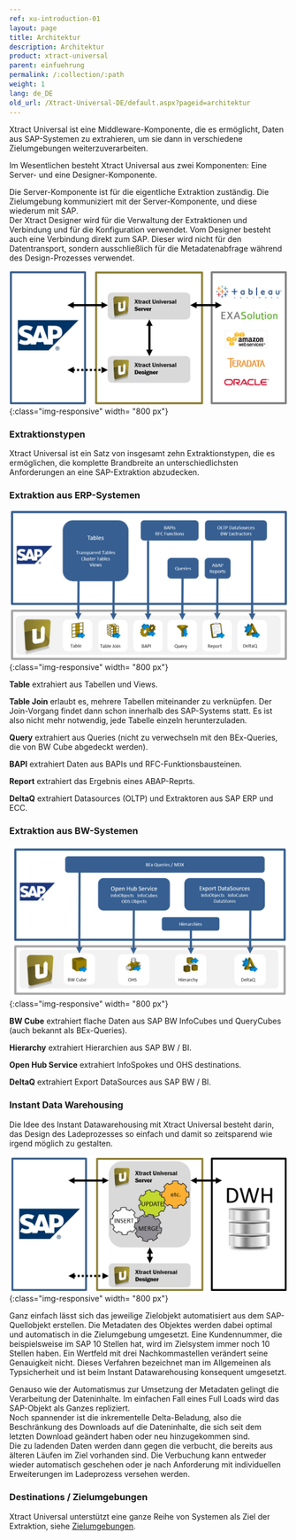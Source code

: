 ```yaml
---
ref: xu-introduction-01
layout: page
title: Architektur
description: Architektur
product: xtract-universal
parent: einfuehrung
permalink: /:collection/:path
weight: 1
lang: de_DE
old_url: /Xtract-Universal-DE/default.aspx?pageid=architektur
---
```


Xtract Universal ist eine Middleware-Komponente, die es ermöglicht, Daten aus SAP-Systemen zu extrahieren, um sie dann in verschiedene Zielumgebungen weiterzuverarbeiten.

Im Wesentlichen besteht Xtract Universal aus zwei Komponenten: Eine Server- und eine Designer-Komponente.

Die Server-Komponente ist für die eigentliche Extraktion zuständig. Die Zielumgebung kommuniziert mit der Server-Komponente, und diese wiederum mit SAP. <br>
Der Xtract Designer wird für die Verwaltung der Extraktionen und Verbindung und für die Konfiguration verwendet. Vom Designer besteht auch eine Verbindung direkt zum SAP. Dieser wird nicht für den Datentransport, sondern ausschließlich für die Metadatenabfrage während des Design-Prozesses verwendet. 

![xu-arch-01](/img/content/xu-arch-01.jpg){:class="img-responsive" width= "800 px"}

### Extraktionstypen 

Xtract Universal ist ein Satz von insgesamt zehn Extraktionstypen, die es ermöglichen, die komplette Brandbreite an unterschiedlichsten Anforderungen an eine SAP-Extraktion abzudecken.

### Extraktion aus ERP-Systemen

![xu-arch-03](/img/content/xu-arch-03.jpg){:class="img-responsive" width= "800 px"}

**Table** extrahiert aus Tabellen und Views.

**Table Join** erlaubt es, mehrere Tabellen miteinander zu verknüpfen. 
Der Join-Vorgang findet dann schon innerhalb des SAP-Systems statt. Es ist also nicht mehr notwendig, jede Tabelle einzeln herunterzuladen.

**Query** extrahiert aus Queries (nicht zu verwechseln mit den BEx-Queries, die von BW Cube abgedeckt werden).

**BAPI** extrahiert Daten aus BAPIs und RFC-Funktionsbausteinen.

**Report** extrahiert das Ergebnis eines ABAP-Reprts.

**DeltaQ** extrahiert Datasources (OLTP) und Extraktoren aus SAP ERP und ECC.

### Extraktion aus BW-Systemen

![xu-arch-04](/img/content/xu-arch-04.jpg){:class="img-responsive" width= "800 px"}

**BW Cube** extrahiert flache Daten aus SAP BW InfoCubes und QueryCubes (auch bekannt als BEx-Queries).

**Hierarchy** extrahiert Hierarchien aus SAP BW / BI.

**Open Hub Service** extrahiert InfoSpokes und OHS destinations.

**DeltaQ** extrahiert Export DataSources aus SAP BW / BI.

### Instant Data Warehousing

Die Idee des Instant Datawarehousing mit Xtract Universal besteht darin, das Design des Ladeprozesses so einfach und damit so zeitsparend wie irgend möglich zu gestalten.

![xu-arch-02](/img/content/xu-arch-02.jpg){:class="img-responsive" width= "800 px"}

Ganz einfach lässt sich das jeweilige Zielobjekt automatisiert aus dem SAP-Quellobjekt erstellen. Die Metadaten des Objektes werden dabei optimal und automatisch in die Zielumgebung umgesetzt. Eine Kundennummer, die beispielsweise im SAP 10 Stellen hat, wird im Zielsystem immer noch 10 Stellen haben. Ein Wertfeld mit drei Nachkommastellen verändert seine Genauigkeit nicht. Dieses Verfahren bezeichnet man im Allgemeinen als Typsicherheit und ist beim Instant Datawarehousing konsequent umgesetzt.

Genauso wie der Automatismus zur Umsetzung der Metadaten gelingt die Verarbeitung der Dateninhalte. Im einfachen Fall eines Full Loads wird das SAP-Objekt als Ganzes repliziert.<br> 
Noch spannender ist die inkrementelle Delta-Beladung, also die Beschränkung des Downloads auf die Dateninhalte, die sich seit dem letzten Download geändert haben oder neu hinzugekommen sind. <br>
Die zu ladenden Daten werden dann gegen die verbucht, die bereits aus älteren Läufen im Ziel vorhanden sind. Die Verbuchung kann entweder wieder automatisch geschehen oder je nach Anforderung mit individuellen Erweiterungen im Ladeprozess versehen werden.

### Destinations / Zielumgebungen 

Xtract Universal unterstützt eine ganze Reihe von Systemen als Ziel der Extraktion, siehe [Zielumgebungen](../xu-zielumgebungen).

